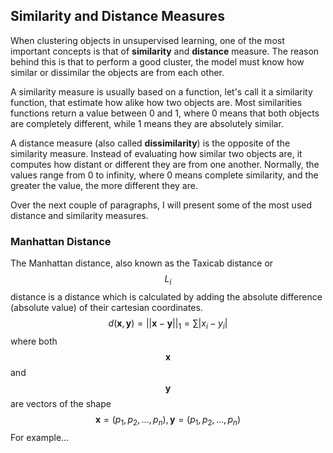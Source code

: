 ## Similarity and Distance Measures

When clustering objects in unsupervised learning, one of the most important concepts is that of **similarity** and **distance** measure. The reason behind this is that to perform a good cluster, the model must know how similar or dissimilar the objects are from each other.

A similarity measure is usually based on a function, let's call it a similarity function, that estimate how alike how two objects are. Most similarities functions return a value between 0 and 1, where 0 means that both objects are completely different, while 1 means they are absolutely similar.

A distance measure \(also called **dissimilarity**\) is the opposite of the similarity measure. Instead of evaluating how similar two objects are, it computes how distant or different they are from one another. Normally, the values range from 0 to infinity, where 0 means complete similarity, and the greater the value, the more different they are.

Over the next couple of paragraphs, I will present some of the most used distance and similarity measures.

### Manhattan Distance

The Manhattan distance, also known as the Taxicab distance or $$ L_i$$ distance is a distance which is calculated by adding the absolute difference \(absolute value\) of their cartesian coordinates.
$$
d(\mathbf{x},\mathbf{y})= ||\mathbf{x} - \mathbf{y}||_1 = \sum|x_i - y_i|
$$
where both $$\mathbf{x}$$ and $$\mathbf{y}$$ are vectors of the shape
$$
\mathbf{x} = (p_1, p_2, ..., p_n), \mathbf{y} = (p_1, p_2, ..., p_n)
$$
For example...


